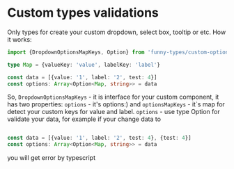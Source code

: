# Custom types validations

Only types for create your custom dropdown, select box, tooltip or etc.
How it works:
```typescript
import {DropdownOptionsMapKeys, Option} from 'funny-types/custom-options'

type Map = {valueKey: 'value', labelKey: 'label'}

const data = [{value: '1', label: '2', test: 4}]
const options: Array<Option<Map, string>> = data
```
So, ``DropdownOptionsMapKeys`` - it is interface for your custom component, it has two properties:
``options`` - it's options:) and ``optionsMapKeys`` - it`s map for detect your custom keys for value and label.
``options`` - use type  Option for validate your data, for example if your change data
 to
 ```typescript

 const data = [{value: '1', label: '2', test: 4}, {test: 4}]
 const options: Array<Option<Map, string>> = data
 ```
  you will get error by typescript
 

